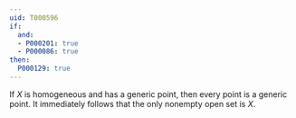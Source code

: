 ```yaml
---
uid: T000596
if:
  and:
  - P000201: true
  - P000086: true
then:
  P000129: true
---
```


If $X$ is homogeneous and has a generic point, then every point is a generic point. It immediately follows that the only nonempty open set is $X$.
